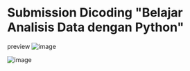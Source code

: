 # Submission Dicoding "Belajar Analisis Data dengan Python"
preview
![image](https://github.com/user-attachments/assets/99dda925-fff4-4df7-b806-a4d379ba399b)

![image](https://github.com/user-attachments/assets/68dbd190-6977-40e5-ba1a-b8a98b68c686)


